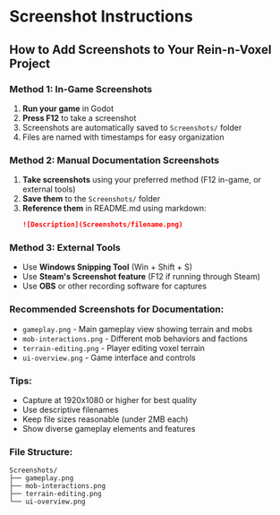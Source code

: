 # Screenshot Instructions

## How to Add Screenshots to Your Rein-n-Voxel Project

### Method 1: In-Game Screenshots
1. **Run your game** in Godot
2. **Press F12** to take a screenshot
3. Screenshots are automatically saved to `Screenshots/` folder
4. Files are named with timestamps for easy organization

### Method 2: Manual Documentation Screenshots
1. **Take screenshots** using your preferred method (F12 in-game, or external tools)
2. **Save them** to the `Screenshots/` folder
3. **Reference them** in README.md using markdown:
   ```markdown
   ![Description](Screenshots/filename.png)
   ```

### Method 3: External Tools
- Use **Windows Snipping Tool** (Win + Shift + S)
- Use **Steam's Screenshot feature** (F12 if running through Steam)
- Use **OBS** or other recording software for captures

### Recommended Screenshots for Documentation:
- `gameplay.png` - Main gameplay view showing terrain and mobs
- `mob-interactions.png` - Different mob behaviors and factions
- `terrain-editing.png` - Player editing voxel terrain
- `ui-overview.png` - Game interface and controls

### Tips:
- Capture at 1920x1080 or higher for best quality
- Use descriptive filenames
- Keep file sizes reasonable (under 2MB each)
- Show diverse gameplay elements and features

### File Structure:
```
Screenshots/
├── gameplay.png
├── mob-interactions.png
├── terrain-editing.png
└── ui-overview.png
```
